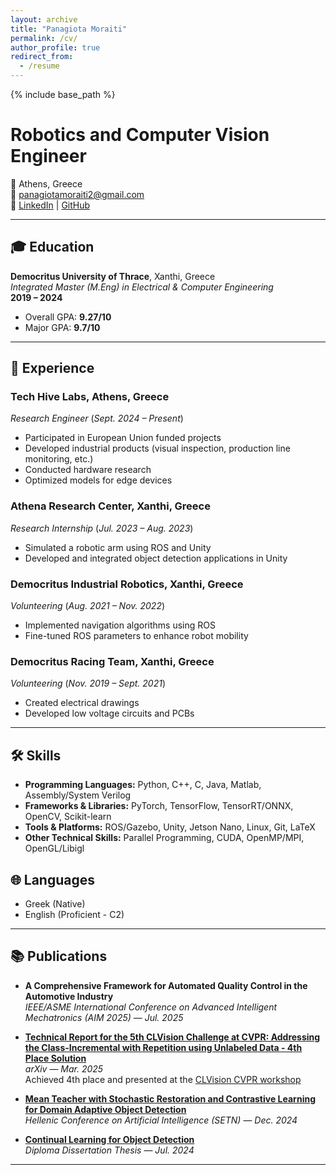 ```yaml
---
layout: archive
title: "Panagiota Moraiti"
permalink: /cv/
author_profile: true
redirect_from:
  - /resume
---
```


{% include base_path %}

# Robotics and Computer Vision Engineer  
📍 Athens, Greece  
📧 [panagiotamoraiti2@gmail.com](mailto:panagiotamoraiti2@gmail.com)  
🔗 [LinkedIn](https://www.linkedin.com/in/p-moraiti/) | [GitHub](https://github.com/panagiotamoraiti)

---

## 🎓 Education

**Democritus University of Thrace**, Xanthi, Greece  
*Integrated Master (M.Eng) in Electrical & Computer Engineering*  
**2019 – 2024**  
- Overall GPA: **9.27/10**  
- Major GPA: **9.7/10**

---

## 💼 Experience

### **Tech Hive Labs**, Athens, Greece  
*Research Engineer* (*Sept. 2024 – Present*)  
- Participated in European Union funded projects  
- Developed industrial products (visual inspection, production line monitoring, etc.)  
- Conducted hardware research  
- Optimized models for edge devices

### **Athena Research Center**, Xanthi, Greece  
*Research Internship* (*Jul. 2023 – Aug. 2023*)  
- Simulated a robotic arm using ROS and Unity  
- Developed and integrated object detection applications in Unity

### **Democritus Industrial Robotics**, Xanthi, Greece  
*Volunteering* (*Aug. 2021 – Nov. 2022*)  
- Implemented navigation algorithms using ROS  
- Fine-tuned ROS parameters to enhance robot mobility

### **Democritus Racing Team**, Xanthi, Greece  
*Volunteering* (*Nov. 2019 – Sept. 2021*)  
- Created electrical drawings  
- Developed low voltage circuits and PCBs

---

## 🛠️ Skills

- **Programming Languages:** Python, C++, C, Java, Matlab, Assembly/System Verilog  
- **Frameworks & Libraries:** PyTorch, TensorFlow, TensorRT/ONNX, OpenCV, Scikit-learn  
- **Tools & Platforms:** ROS/Gazebo, Unity, Jetson Nano, Linux, Git, LaTeX  
- **Other Technical Skills:** Parallel Programming, CUDA, OpenMP/MPI, OpenGL/Libigl  

## 🌐 Languages
- Greek (Native)
- English (Proficient - C2)

---

## 📚 Publications

- **A Comprehensive Framework for Automated Quality Control in the Automotive Industry**  
  *IEEE/ASME International Conference on Advanced Intelligent Mechatronics (AIM 2025)* — *Jul. 2025*  

- **[Technical Report for the 5th CLVision Challenge at CVPR: Addressing the Class-Incremental with Repetition using Unlabeled Data - 4th Place Solution](https://arxiv.org/abs/2503.15697)**  
  *arXiv* — *Mar. 2025*  
  Achieved 4th place and presented at the [CLVision CVPR workshop](https://sites.google.com/view/clvision2024)  

- **[Mean Teacher with Stochastic Restoration and Contrastive Learning for Domain Adaptive Object Detection](https://dl.acm.org/doi/10.1145/3688671.3688755)**  
  *Hellenic Conference on Artificial Intelligence (SETN)* — *Dec. 2024*

- **[Continual Learning for Object Detection](https://drive.google.com/file/d/1GbQM4dtU-hiPv5iGilRl1_kHJ-4HBvYB/view)**  
  *Diploma Dissertation Thesis* — *Jul. 2024*

---

